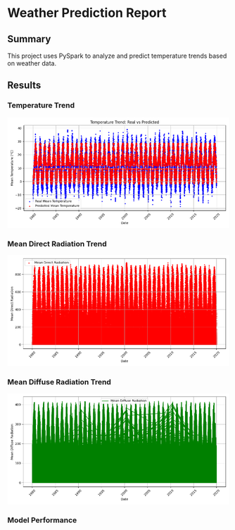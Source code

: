 # Weather Prediction Report

## Summary
This project uses PySpark to analyze and predict temperature trends based on weather data.

## Results
### Temperature Trend
![Temperature Trend](temperature_trend_plot.png)

### Mean Direct Radiation Trend
![Direct Radiation Trend](radiation_direct_trend_plot.png)

### Mean Diffuse Radiation Trend
![Diffuse Radiation Trend](radiation_diffuse_trend_plot.png)

### Model Performance

